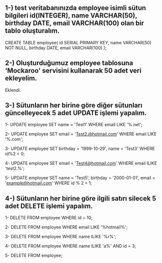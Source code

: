 ## 1-) test veritabanınızda employee isimli sütun bilgileri id(INTEGER), name VARCHAR(50), birthday DATE, email VARCHAR(100) olan bir tablo oluşturalım.
CREATE TABLE employee(
	id SERIAL PRIMARY KEY,
	name VARCHAR(50) NOT NULL,
	birthday DATE,
	email VARCHAR(100)
);
## 2-) Oluşturduğumuz employee tablosuna 'Mockaroo' servisini kullanarak 50 adet veri ekleyelim.
Eklendi.
## 3-) Sütunların her birine göre diğer sütunları güncelleyecek 5 adet UPDATE işlemi yapalım.

1- UPDATE employee 
SET name = 'Test1'
WHERE email LIKE '%.net';

2- UPDATE employee 
SET email = 'Test2.@hotmail.com'
WHERE email LIKE '%.com';

3- UPDATE employee 
SET birthday = '1999-10-29',
	name = 'Test3'
WHERE id%2 = 0;

4- UPDATE employee
SET email = 'Test4@hotmail.com'
WHERE email ILIKE 'test2.%';

5- UPDATE employee 
SET name = 'Test5',
	birthday = '2000-01-01',
	email = 'example@hotmail.com'
WHERE id % 2 = 1;

## 4-) Sütunların her birine göre ilgili satırı silecek 5 adet DELETE işlemi yapalım.

1- DELETE FROM employee WHERE id = 10;

2- DELETE FROM employee WHERE email LIKE '%hotmail%';

3- DELETE FROM employee WHERE name ILIKE '%r%';

4- DELETE FROM employee WHERE name ILIKE 'a%' AND id = 3;

5- DELETE FROM employee;